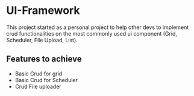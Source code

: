 # UI-Framework
This project started as a personal project to help other devs to implement crud functionalities on the most commonly used ui component (Grid, Scheduler, File Upload, List).

## Features to achieve
- Basic Crud for grid
- Basic Crud for Scheduler
- Crud File uploader
